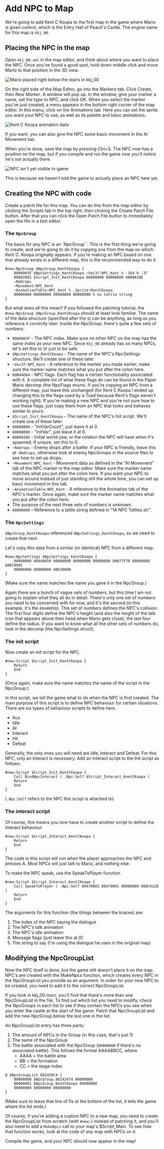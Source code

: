 <!-- TODO: remove "I" from this tutorial -->

# Add NPC to Map

We're going to add Kent C Koopa to the first map in the game where Mario is given control, which is the Entry Hall of Peach's Castle. The engine name for this map is `kkj_00`.

## Placing the NPC in the map
Open `kkj_00.xml` in the map editor, and think about where you want to place the NPC. Once you've found a good spot, hold down middle click and move Mario to that position in the 3D view.

![Mario placed right below the stairs in kkj_00](media/npcs-mario-position.png)

On the right side of the Map Editor, go into the Markers tab. Click *Create*, then *New Marker*. A window will pop up. In the window, give your marker a name, set the type to *NPC*, and click OK. When you select the marker you've just created, a menu appears in the bottom right corner of the map editor. In this menu, click on the Animations tab. Here you can set the sprite you want your NPC to use, as well as its palette and basic animations.

![Kent C Koopa animation data](media/npcs-animation-menu.png)

If you want, you can also give the NPC some basic movement in the AI Movement tab.

When you're done, save the map by pressing Ctrl+S. The NPC now has a position on the map, but if you compile and run the game now you'll notice he's not actually there. 

![NPC isn't yet visible in-game](media/npcs-wheres-kent.png)

This is because we haven't told the game to actually place an NPC here yet.

## Creating the NPC with code
Create a patch file for this map. You can do this from the map editor by clicking the Scripts tab in the top right, then clicking the Create Patch File button. After that you can click the Open Patch File button to immediately open the file in a text editor.

### The `NpcGroup`
The basis for any NPC is an `NpcGroup``. This is the first thing we're going to create, and we're going to do it by copying one from the map on which Kent C. Koopa originally appears. If you're making an NPC based on one that already exists in a different map, this is the recommended way to do it.

```
#new:NpcGroup $NpcGroup_KentCKoopa {
	0000003F $NpcSettings_KentCKoopa ~Vec3f:NPC_Kent % -164 0 -37
	00002D01 $Script_Init_KentCKoopa 00000000 00000000 0000010E
	~NoDrops
	~Movement:NPC_Kent
	~AnimationTable:NPC_Kent % .Sprite:KentCKoopa
	00000000 00000000 00000000 00000000 % no tattle string
}
```

But what does all this mean? If you followed the patching tutorial, the `#new:NpcGroup $NpcGroup_KentCKoopa` should at least look familiar. The name of the data structure (specified after the `$`) can be anything, as long as you reference it correctly later. Inside the NpcGroup, there's quite a few sets of numbers:

- `0000003F` - The NPC index. Make sure no other NPC on the map has the same index as your new NPC. Since `kkj_00` already has so many NPCs, let's set this to `3F` just to be safe.
- `$NpcSettings_KentCKoopa` - The name of the NPC's NpcSettings structure. We'll create one of these later.
- `~Vec3f:NPC_Kent` - A reference to the marker you made earlier, make sure the marker name matches what you put after the colon here.
- `00B44D04` - NPC flags. Each flag has a certain functionality associated with it. A complete list of what these flags do can be found in the Paper Mario decomp (the NpcFlags enum). If you're copying an NPC from a different map, just leave this unchanged (for Kent C Koopa I ended up changing this to the flags used by a Toad because Kent's flags weren't working right). If you're making a new NPC and you're not sure how to use these flags, just copy them from an NPC that looks and behaves similar to yours. <!-- TODO -->
- `$Script_Init_KentCKoopa` - The name of the NPC's Init script. We'll create one of these later.
- `00000000` - "initVarCount", just leave it at 0.
- `00000000` - "initVar", just leave it at 0.
- `0000010E` - Initial world yaw, or the rotation the NPC will have when it's spawned. If unsure, set this to 0.
- `~NoDrops` - Enemy drops after a battle. If your NPC is friendly, leave this at `~NoDrops`, otherwise look at enemy NpcGroups in the source files to see how to set up drops.
- `~Movement:NPC_Kent` - Movement data as defined in the "AI Movement" tab of the NPC marker in the map editor. Make sure the marker name matches what you put after the colon here. If you want your NPC to move around instead of just standing still the whole time, you can set up basic movement in this tab.
- `~AnimationTable:NPC_Kent` - A reference to the Animation tab of the NPC's marker. Once again, make sure the marker name matches what you put after the colon here.
- The purpose of the next three sets of numbers is unknown.
- `00000000` - Reference to a tattle string defined in "1A NPC Tattles.str".  <!-- TODO test this  -->


### The `NpcSettings`

`$NpcGroup_KentCKoopa` referenced `$NpcSettings_KentCKoopa`, so we need to create that next.

Let's copy this data from a similar (or identical) NPC from a different map.

```
#new:NpcSettings $NpcSettings_KentCKoopa {
	00000000 00440050 00000000 00000000 00000000 80077F70 00000000 8007809C
	00000000 00000000 00630000
}
```
(Make sure the name matches the name you gave it in the NpcGroup.)

Again there are a bunch of vague sets of numbers, but this time I am not going to explain what they all do in detail. There's only one set of numbers you need to be concerned with for now, and it's the second (in this example, it's the `00440050`). This set of numbers defines the NPC's collision. The first four digits define the NPC's height (and also the height of the talk icon that appears above their head when Mario gets close), the last four define the radius. If you want to know what all the other sets of numbers do, look in the decomp (the NpcSettings struct).
<!-- TODO NpcSettings struct page -->


### The init script
Now create an init script for the NPC.

```
#new:Script $Script_Init_KentCKoopa {
    Return
    End
}
```
(Once again, make sure the name matches the name of the script in the NpcGroup.)

In this script, we tell the game what to do when the NPC is first created. The main purpose of this script is to define NPC behaviour for certain situations. There are six types of behaviour scripts to define here.

- Aux
- Idle
- AI
- Interact
- Hit
- Defeat

Generally, the only ones you will need are Idle, Interact and Defeat. For this NPC, only an Interact is necessary. Add an Interact script to the Init script as follows:

```
#new:Script $Script_Init_KentCKoopa {
    Call BindNpcInteract ( .Npc:Self $Script_Interact_KentCKoopa )
    Return
    End
}
```
(`.Npc:Self` refers to the NPC this script is attached to)

### The interact script
Of course, this means you now have to create another script to define the Interact behaviour.

```
#new:Script $Script_Interact_KentCKoopa {
    Return
    End
}
```

The code in this script will run when the player approaches the NPC and presses A. Most NPCs will just talk to Mario, and nothing else.

To make the NPC speak, use the SpeakToPlayer function.

```
#new:Script $Script_Interact_KentCKoopa {
    Call SpeakToPlayer ( .Npc:Self 00470002 00470001 00000000 000C012D )
    Return
    End
}
```

The arguments for this function (the things between the braces) are:
1. The index of the NPC saying the dialogue
2. The NPC's talk animation
3. The NPC's idle animation
4. Message flags (just leave this at 0)
5. The string to say (I'm using the dialogue he uses in the original map)

## Modifying the NpcGroupList

Now the NPC itself is done, but the game still doesn't place it on the map. NPC's are created with the MakeNpcs function, which creates every NPC in the NpcGroupList you provide as an argument. In order for your new NPC to be created, you need to add it to the correct NpcGroupList.

If you look in kkj_00.mscr, you'll find that there's more than one NpcGroupList in the file. To find out which list you need to modify, check the NpcGroups in each list to see if they contain the NPCs you see when you enter the castle at the start of the game. Patch that NpcGroupList and add the new NpcGroup below the last one in the list.

An NpcGroupList entry has three parts:
1. The amount of NPCs in the Group (in this case, that's just 1)
2. The name of the NpcGroup
3. The battle associated with the NpcGroup (`00000000` if there's no associated battle). This follows the format AAAABBCC, where
   - AAAA = the battle area
   - BB = the formation
   - CC = the stage index

```
@ $NpcGroupList_802439C4 {
    0000000B $NpcGroup_80242474 00000000
    00000001 $NpcGroup_KentCKoopa 00000000
    00000000 00000000 00000000
}
```
(Make sure to leave that line of 0s at the bottom of the list, it tells the game where the list ends.)

Of course, if you're adding a custom NPC to a new map, you need to create the NpcGroupList from scratch (with `#new:`) instead of patching it, and you'll also need to add a `MakeNpcs` call to your map's $Script_Main. To see how that function works, look at the code of any map with NPCs on it.

Compile the game, and your NPC should now appear in the map!
